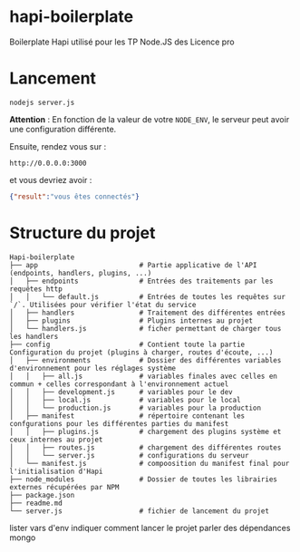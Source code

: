 # hapi-boilerplate
Boilerplate Hapi utilisé pour les TP Node.JS des Licence pro

# Lancement

```
nodejs server.js
```

**Attention** : En fonction de la valeur de votre `NODE_ENV`, le serveur peut avoir une configuration différente.

Ensuite, rendez vous sur :

```
http://0.0.0.0:3000
```

et vous devriez avoir :

```json
{"result":"vous êtes connectés"}
```

# Structure du projet

```
Hapi-boilerplate
├── app                         # Partie applicative de l'API (endpoints, handlers, plugins, ...)
│   ├── endpoints               # Entrées des traitements par les requêtes http
│   │   └── default.js          # Entrées de toutes les requêtes sur `/`. Utilisées pour vérifier l'état du service
│   ├── handlers                # Traitement des différentes entrées
│   ├── plugins                 # Plugins internes au projet
│   └── handlers.js             # ficher permettant de charger tous les handlers
├── config                      # Contient toute la partie Configuration du projet (plugins à charger, routes d'écoute, ...)
│   ├── environments            # Dossier des différentes variables d'environnement pour les réglages système
│   │   ├── all.js              # variables finales avec celles en commun + celles correspondant à l'environnement actuel
│   │   ├── development.js      # variables pour le dev
│   │   ├── local.js            # variables pour le local
│   │   └── production.js       # variables pour la production
│   ├── manifest                # répertoire contenant les confgurations pour les différentes parties du manifest
│   │   ├── plugins.js          # chargement des plugins système et ceux internes au projet
│   │   ├── routes.js           # chargement des différentes routes
│   │   └── server.js           # configurations du serveur
│   └── manifest.js             # compoosition du manifest final pour l'initialisation d'Hapi
├── node_modules                # Dossier de toutes les librairies externes récupérées par NPM
├── package.json
├── readme.md
└── server.js                   # fichier de lancement du projet
```

lister vars d'env
indiquer comment lancer le projet
parler des dépendances mongo
